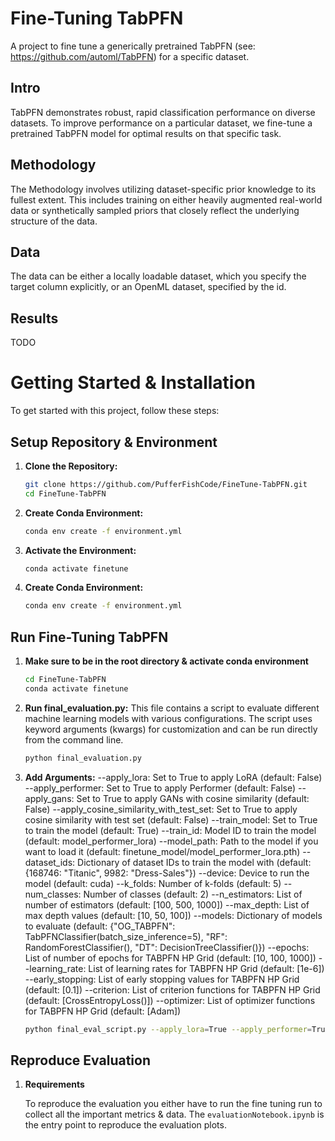 # Fine-Tuning TabPFN 
A project to fine tune a generically pretrained TabPFN (see: https://github.com/automl/TabPFN) for a specific dataset. 
## Intro
TabPFN demonstrates robust, rapid classification performance on diverse datasets. To improve performance on a particular dataset, we fine-tune a pretrained TabPFN model for optimal results on that specific task.
## Methodology 
The Methodology involves utilizing dataset-specific prior knowledge to its fullest extent. This includes training on either heavily augmented real-world data or synthetically sampled priors that closely reflect the underlying structure of the data.
## Data
The data can be either a locally loadable dataset, which you specify the target column explicitly, or an OpenML dataset, specified by the id. 
## Results 
TODO 
# Getting Started & Installation  
To get started with this project, follow these steps:

## Setup Repository & Environment
1. **Clone the Repository:**
   ```bash
   git clone https://github.com/PufferFishCode/FineTune-TabPFN.git
   cd FineTune-TabPFN
2. **Create Conda Environment:**
    ```bash
   conda env create -f environment.yml
3. **Activate the Environment:**
    ```bash
   conda activate finetune
4. **Create Conda Environment:**
    ```bash
   conda env create -f environment.yml
## Run Fine-Tuning TabPFN

1. **Make sure to be in the root directory & activate conda environment**
    ```bash
   cd FineTune-TabPFN
   conda activate finetune 
2. **Run final_evaluation.py:**
   This file contains a script to evaluate different machine learning models with various configurations. The script uses keyword arguments (kwargs) for customization and can be run directly from the command line.
    ```bash
   python final_evaluation.py

3. **Add Arguments:**
   --apply_lora: Set to True to apply LoRA (default: False)
   --apply_performer: Set to True to apply Performer (default: False)
   --apply_gans: Set to True to apply GANs with cosine similarity (default: False)
   --apply_cosine_similarity_with_test_set: Set to True to apply cosine similarity with test set (default: False)
   --train_model: Set to True to train the model (default: True)
   --train_id: Model ID to train the model (default: model_performer_lora)
   --model_path: Path to the model if you want to load it (default: finetune_model/model_performer_lora.pth)
   --dataset_ids: Dictionary of dataset IDs to train the model with (default: {168746: "Titanic", 9982: "Dress-Sales"})
   --device: Device to run the model (default: cuda)
   --k_folds: Number of k-folds (default: 5)
   --num_classes: Number of classes (default: 2)
   --n_estimators: List of number of estimators (default: [100, 500, 1000])
   --max_depth: List of max depth values (default: [10, 50, 100])
   --models: Dictionary of models to evaluate (default: {"OG_TABPFN": TabPFNClassifier(batch_size_inference=5), "RF": RandomForestClassifier(), "DT": DecisionTreeClassifier()})
   --epochs: List of number of epochs for TABPFN HP Grid (default: [10, 100, 1000])
   --learning_rate: List of learning rates for TABPFN HP Grid (default: [1e-6])
   --early_stopping: List of early stopping values for TABPFN HP Grid (default: [0.1])
   --criterion: List of criterion functions for TABPFN HP Grid (default: [CrossEntropyLoss()])
   --optimizer: List of optimizer functions for TABPFN HP Grid (default: [Adam])

    ```bash
   python final_eval_script.py --apply_lora=True --apply_performer=True --device=cpu --train_id=my_custom_model

## Reproduce Evaluation 

1. **Requirements**

    To reproduce the evaluation you either have to run the fine tuning run to collect all the important metrics & data. The ``evaluationNotebook.ipynb`` is the entry point to reproduce the evaluation plots. 

 
